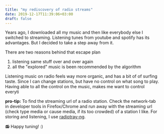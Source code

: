```yaml
---
title: "my rediscovery of radio streams"
date: 2019-12-17T11:39:06+03:00
draft: false
---
```


Years ago, I downloaded all my music and then like everybody else I switched to streaming. Listening tunes from youtube and spotify has its advantages. But I decided to take a step away from it.

There are two reasons behind that escape plan
1) listening same stuff over and over again
2) all the "explored" music is been recommended by the algorithm

Listening music on radio feels way more organic, and has a bit of of surfing taste. Since I can change stations, but have no control on what song to play. Having able to all the control on the music, makes me want to control everyti

**pro-tip:** To find the streaming url of a radio station. Check the network-tab in developer tools in Firefox/Chrome and run away with the streaming url (check type media or cause media, if its too crowded) of a station I like. For storing and listening, I use [radiotray-ng](https://github.com/ebruck/radiotray-ng).

📻 Happy tuning! :)

<!---
--- 
__edit:__
It has been 7-10 days that my primary tune source is online radio. I've realized using spotify turned me a some kind of control freak. Whenever I get the taste of good music, I think about adding it to my playlist, so I can own it and not lose it forever. Of course there are times I write down the song playing for listening later but it is quite quite less.  Being in control of playing music all the time is a bit tiring activity. Letting the song play and enjoying the track is not. I've also realized even though I  was listening variaty of music on spotify, the variety of the tunes that you can listen on online radios are wider. Well, it is all about the surfing taste in the end.
